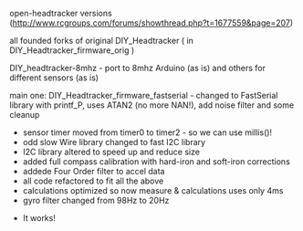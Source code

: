 open-headtracker versions (http://www.rcgroups.com/forums/showthread.php?t=1677559&page=207)

 all founded forks of original DIY_Headtracker ( in DIY_Headtracker_firmware_orig )


DIY_headtracker-8mhz - port to 8mhz Arduino (as is)
and others for different sensors (as is)

main one:
DIY_Headtracker_firmware_fastserial - changed to FastSerial library with printf_P, uses ATAN2 (no more NAN!), add noise filter and some cleanup

* sensor timer moved from timer0 to timer2 - so we can use millis()!
* odd slow Wire library changed to fast I2C library
* I2C library altered to speed up and reduce size
* added full compass calibration with hard-iron and soft-iron corrections
* addede Four Order filter to accel data
* all code refactored to fit all the above
* calculations optimized so now measure & calculations uses only 4ms
* gyro filter changed from 98Hz to 20Hz


 - It works!

